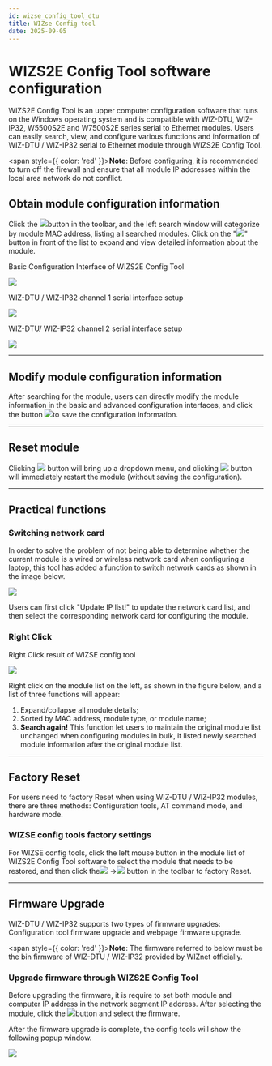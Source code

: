 ```yaml
---
id: wizse_config_tool_dtu
title: WIZse Config tool
date: 2025-09-05
---
```


# WIZS2E Config Tool software configuration

WIZS2E Config Tool is an upper computer configuration software that runs on the Windows operating system and is compatible with WIZ-DTU, WIZ-IP32, W5500S2E and W7500S2E series serial to Ethernet modules. Users can easily search, view, and configure various functions and information of WIZ-DTU / WIZ-IP32 serial to Ethernet module through WIZS2E Config Tool.

<span style={{ color: 'red' }}>**Note**: Before configuring, it is recommended to turn off the firewall and ensure that all module IP addresses within the local area network do not conflict.</span>

## Obtain module configuration information

Click the ![](/img/products/w5500s2e-z1/search.png)button in the toolbar, and the left search window will categorize by module MAC address, listing all searched modules. Click on the "![](/img/products/w5500s2e-z1/plus.png)"  button in front of the list to expand and view detailed information about the module.



Basic Configuration Interface of WIZS2E Config Tool

 ![](/img/products/wizdtu/configtools_1.png) 

WIZ-DTU / WIZ-IP32 channel 1 serial interface setup

  ![](/img/products/wizdtu/configtools_2.png) 

WIZ-DTU/ WIZ-IP32 channel 2 serial interface setup

![](/img/products/wizdtu/configtools_3.png) 

---

## Modify module configuration information

After searching for the module, users can directly modify the module information in the basic and advanced configuration interfaces, and click the button ![](/img/products/w5500s2e-z1/applysetting.png)to save the configuration information.

---

## Reset module

Clicking ![](/img/products/w5500s2e-z1/reset.png) button will bring up a dropdown menu, and clicking ![](/img/products/w5500s2e-z1/resetnow.png) button will immediately restart the module (without saving the configuration).

---

## Practical functions

### Switching network card

In order to solve the problem of not being able to determine whether the current module is a wired or wireless network card when configuring a laptop, this tool has added a function to switch network cards as shown in the image below.

![](/img/products/w5500s2e-z1/networkcard.png)

Users can first click "Update IP list!" to update the network card list, and then select the corresponding network card for configuring the module.

### Right Click

Right Click result of WIZSE config tool

![](/img/products/wizdtu/configtools_4.png) 

Right click on the module list on the left, as shown in the figure below, and a list of three functions will appear:

1. Expand/collapse all module details;
2. Sorted by MAC address, module type, or module name;
3. **Search again!** This function let users to maintain the original module list unchanged when configuring modules in bulk, it listed newly searched module information after the original module list.

---

## Factory Reset

For users need to factory Reset when using WIZ-DTU / WIZ-IP32 modules, there are three methods: Configuration tools, AT command mode, and hardware mode.

### WIZSE config tools factory settings

For WIZSE config tools, click the left mouse button in the module list of WIZS2E Config Tool software to select the module that needs to be restored, and then click the![](/img/products/w5500s2e-z1/reset.png) →![](/img/products/w5500s2e-z1/factoryreset.png) button in the toolbar to factory Reset.

---

## Firmware Upgrade

WIZ-DTU / WIZ-IP32 supports two types of firmware upgrades: Configuration tool firmware upgrade and webpage firmware upgrade. 

<span style={{ color: 'red' }}>**Note**: The firmware referred to below must be the bin firmware of WIZ-DTU / WIZ-IP32 provided by WIZnet officially.</span>

### Upgrade firmware through WIZS2E Config Tool

Before upgrading the firmware, it is require to set both module and computer IP address in the network segment IP address. After selecting the module, click the ![](/img/products/w5500s2e-z1/uploadfirmware.png)button and select the firmware.

After the firmware upgrade is complete, the config tools will show the following popup window. 

![](/img/products/w5500s2e-z1/popup.png)